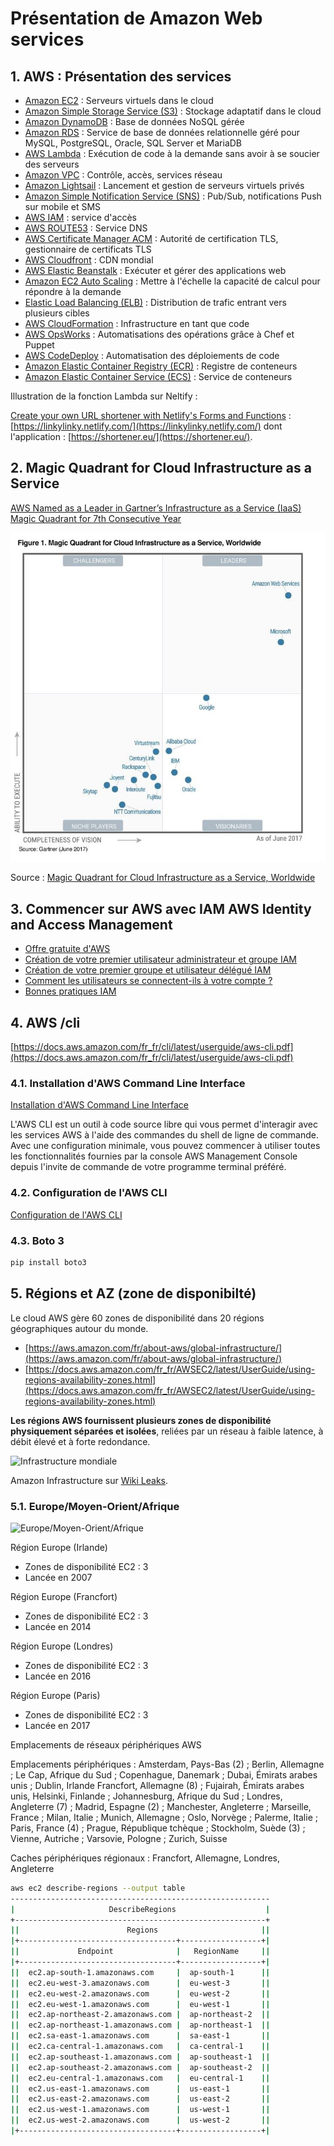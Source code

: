 # Présentation de Amazon Web services

<!-- toc -->

## 1. AWS : Présentation des services

* [Amazon EC2](https://aws.amazon.com/fr/ec2/) : Serveurs virtuels dans le cloud
* [Amazon Simple Storage Service (S3)](https://aws.amazon.com/fr/s3/) : Stockage adaptatif dans le cloud
* [Amazon DynamoDB](https://aws.amazon.com/fr/dynamodb/) : Base de données NoSQL gérée
* [Amazon RDS](https://aws.amazon.com/fr/rds/) : Service de base de données relationnelle géré pour MySQL, PostgreSQL, Oracle, SQL Server et MariaDB
* [AWS Lambda](https://aws.amazon.com/fr/lambda/?nc2=h_m1) : Exécution de code à la demande sans avoir à se soucier des serveurs
* [Amazon VPC](ttps://aws.amazon.com/fr/vpc/) : Contrôle, accès, services réseau
* [Amazon Lightsail](https://aws.amazon.com/fr/lightsail/) : Lancement et gestion de serveurs virtuels privés
* [Amazon Simple Notification Service (SNS)](https://aws.amazon.com/fr/ses/) : Pub/Sub, notifications Push sur mobile et SMS
* [AWS IAM](https://aws.amazon.com/fr/iam/) : service d'accès
* [AWS ROUTE53](https://aws.amazon.com/fr/route53/) : Service DNS
* [AWS Certificate Manager ACM](https://aws.amazon.com/fr/certificate-manager/) : Autorité de certification TLS, gestionnaire de certificats TLS
* [AWS Cloudfront](https://aws.amazon.com/fr/cloudfront/) : CDN mondial
* [AWS Elastic Beanstalk](https://aws.amazon.com/fr/elasticbeanstalk/) : Exécuter et gérer des applications web
* [Amazon EC2 Auto Scaling](https://aws.amazon.com/fr/ec2/autoscaling/) : Mettre à l'échelle la capacité de calcul pour répondre à la demande
* [Elastic Load Balancing (ELB)](https://aws.amazon.com/fr/elasticloadbalancing/) : Distribution de trafic entrant vers plusieurs cibles
* [AWS CloudFormation](https://aws.amazon.com/fr/cloudformation/) : Infrastructure en tant que code
* [AWS OpsWorks](https://aws.amazon.com/fr/opsworks/) : Automatisations des opérations grâce à Chef et Puppet
* [AWS CodeDeploy](https://aws.amazon.com/fr/codedeploy/?nc2=h_m1) : Automatisation des déploiements de code
* [Amazon Elastic Container Registry (ECR)](https://aws.amazon.com/fr/ecr/) : Registre de conteneurs
* [Amazon Elastic Container Service (ECS)](https://aws.amazon.com/fr/ecs/) : Service de conteneurs

Illustration de la fonction Lambda sur Neltify :

[Create your own URL shortener with Netlify's Forms and Functions](https://www.netlify.com/blog/2018/03/19/create-your-own-url-shortener-with-netlifys-forms-and-functions/) : [https://linkylinky.netlify.com/](https://linkylinky.netlify.com/) dont l'application : [https://shortener.eu/](https://shortener.eu/).

## 2. Magic Quadrant for Cloud Infrastructure as a Service

[AWS Named as a Leader in Gartner’s Infrastructure as a Service (IaaS) Magic Quadrant for 7th Consecutive Year](https://aws.amazon.com/fr/blogs/aws/aws-named-as-a-leader-in-gartners-infrastructure-as-a-service-iaas-magic-quadrant-for-7th-consecutive-year/)

![AWS Named as a Leader in Gartner’s Infrastructure as a Service (IaaS) Magic Quadrant for 7th Consecutive Year, 2017](/images/gartner_mq_iaas_2017_1.jpg)

Source : [Magic Quadrant for Cloud Infrastructure as a Service, Worldwide](https://www.gartner.com/doc/reprints?id=1-2G2O5FC&ct=150519&st=sb)

## 3. Commencer sur AWS avec IAM AWS Identity and Access Management

* [Offre gratuite d'AWS](https://aws.amazon.com/fr/free/)
* [Création de votre premier utilisateur administrateur et groupe IAM](https://docs.aws.amazon.com/fr_fr/IAM/latest/UserGuide/getting-started_create-admin-group.html)
* [Création de votre premier groupe et utilisateur délégué IAM](https://docs.aws.amazon.com/fr_fr/IAM/latest/UserGuide/getting-started_create-delegated-user.html)
* [Comment les utilisateurs se connectent-ils à votre compte ?](https://docs.aws.amazon.com/fr_fr/IAM/latest/UserGuide/getting-started_how-users-sign-in.html)
* [Bonnes pratiques IAM](https://docs.aws.amazon.com/fr_fr/IAM/latest/UserGuide/best-practices.html)

## 4. AWS /cli

[https://docs.aws.amazon.com/fr_fr/cli/latest/userguide/aws-cli.pdf](https://docs.aws.amazon.com/fr_fr/cli/latest/userguide/aws-cli.pdf)

### 4.1. Installation d'AWS Command Line Interface

[Installation d'AWS Command Line Interface](https://docs.aws.amazon.com/fr_fr/cli/latest/userguide/cli-chap-welcome.html)

L'AWS CLI est un outil à code source libre qui vous permet d'interagir avec les services AWS à l'aide des commandes du shell de ligne de commande. Avec une configuration minimale, vous pouvez commencer à utiliser toutes les fonctionnalités fournies par la console AWS Management Console depuis l'invite de commande de votre programme terminal préféré.

### 4.2. Configuration de l'AWS CLI

[Configuration de l'AWS CLI](https://docs.aws.amazon.com/fr_fr/cli/latest/userguide/cli-chap-configure.html)

### 4.3. Boto 3

```bash
pip install boto3
```

## 5. Régions et AZ (zone de disponibilté)

Le cloud AWS gère 60 zones de disponibilité dans 20 régions géographiques autour du monde.

* [https://aws.amazon.com/fr/about-aws/global-infrastructure/](https://aws.amazon.com/fr/about-aws/global-infrastructure/)
* [https://docs.aws.amazon.com/fr_fr/AWSEC2/latest/UserGuide/using-regions-availability-zones.html](https://docs.aws.amazon.com/fr_fr/AWSEC2/latest/UserGuide/using-regions-availability-zones.html)

**Les régions AWS fournissent plusieurs zones de disponibilité physiquement séparées et isolées**, reliées par un réseau à faible latence, à débit élevé et à forte redondance.

![Infrastructure mondiale](https://d1.awsstatic.com/about-aws/regions/global-infra_3.30.18.b559f46825615c1ae40f319d0c4d9139fea9c492.png)

Amazon Infrastructure sur [Wiki Leaks](https://wikileaks.org/amazon-atlas/).

### 5.1. Europe/Moyen-Orient/Afrique

![Europe/Moyen-Orient/Afrique](https://d1.awsstatic.com/global-infrastructure/maps/EMEA-UAE1000X1000.4c5421ef5ef22a2598d0e05da52996934e36fbb4.png)

Région Europe (Irlande)

* Zones de disponibilité EC2 : 3
* Lancée en 2007

Région Europe (Francfort)

* Zones de disponibilité EC2 : 3
* Lancée en 2014

Région Europe (Londres)

* Zones de disponibilité EC2 : 3
* Lancée en 2016

Région Europe (Paris)

* Zones de disponibilité EC2 : 3
* Lancée en 2017

Emplacements de réseaux périphériques AWS

Emplacements périphériques : Amsterdam, Pays-Bas (2) ; Berlin, Allemagne ; Le Cap, Afrique du Sud ; Copenhague, Danemark ; Dubai, Émirats arabes unis ; Dublin, Irlande Francfort, Allemagne (8) ; Fujairah, Émirats arabes unis, Helsinki, Finlande ; Johannesburg, Afrique du Sud ; Londres, Angleterre (7) ; Madrid, Espagne (2) ; Manchester, Angleterre ; Marseille, France ; Milan, Italie ; Munich, Allemagne ; Oslo, Norvège ; Palerme, Italie ; Paris, France (4) ; Prague, République tchèque ; Stockholm, Suède (3) ; Vienne, Autriche ; Varsovie, Pologne ; Zurich, Suisse

Caches périphériques régionaux : Francfort, Allemagne, Londres, Angleterre

```bash
aws ec2 describe-regions --output table
----------------------------------------------------------
|                     DescribeRegions                    |
+--------------------------------------------------------+
||                        Regions                       ||
|+-----------------------------------+------------------+|
||             Endpoint              |   RegionName     ||
|+-----------------------------------+------------------+|
||  ec2.ap-south-1.amazonaws.com     |  ap-south-1      ||
||  ec2.eu-west-3.amazonaws.com      |  eu-west-3       ||
||  ec2.eu-west-2.amazonaws.com      |  eu-west-2       ||
||  ec2.eu-west-1.amazonaws.com      |  eu-west-1       ||
||  ec2.ap-northeast-2.amazonaws.com |  ap-northeast-2  ||
||  ec2.ap-northeast-1.amazonaws.com |  ap-northeast-1  ||
||  ec2.sa-east-1.amazonaws.com      |  sa-east-1       ||
||  ec2.ca-central-1.amazonaws.com   |  ca-central-1    ||
||  ec2.ap-southeast-1.amazonaws.com |  ap-southeast-1  ||
||  ec2.ap-southeast-2.amazonaws.com |  ap-southeast-2  ||
||  ec2.eu-central-1.amazonaws.com   |  eu-central-1    ||
||  ec2.us-east-1.amazonaws.com      |  us-east-1       ||
||  ec2.us-east-2.amazonaws.com      |  us-east-2       ||
||  ec2.us-west-1.amazonaws.com      |  us-west-1       ||
||  ec2.us-west-2.amazonaws.com      |  us-west-2       ||
|+-----------------------------------+------------------+|

```
